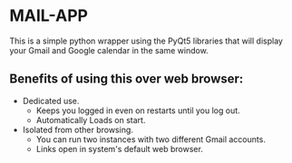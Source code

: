 # MAIL-APP

This is a simple python wrapper using the PyQt5 libraries that will display your Gmail and Google calendar in the same window.

## Benefits of using this over web browser:

* Dedicated use.
  * Keeps you logged in even on restarts until you log out. 
  * Automatically Loads on start.
* Isolated from other browsing.
  * You can run two instances with two different Gmail accounts.
  * Links open in system's default web browser.
